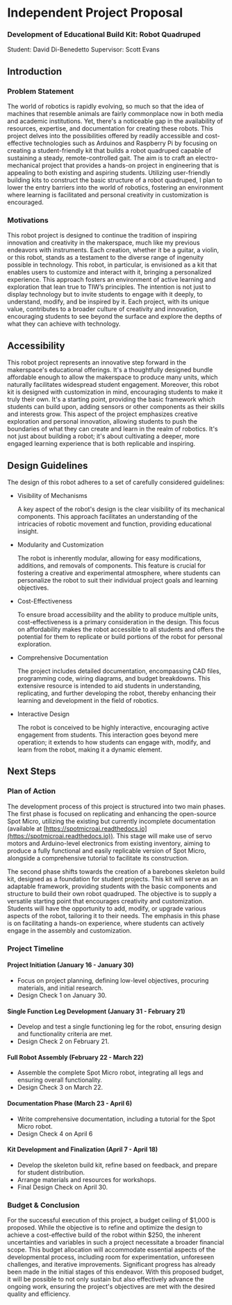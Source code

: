 


# Independent Project Proposal
### Development of Educational Build Kit: Robot Quadruped
 Student: David Di-Benedetto
 Supervisor: Scott Evans

## Introduction

### Problem Statement

The world of robotics is rapidly evolving, so much so that the idea of machines that resemble animals are fairly commonplace now in both media and academic institutions. Yet, there's a noticeable gap in the availability of resources, expertise, and documentation for creating these robots. This project delves into the possibilities offered by readily accessible and cost-effective technologies such as Arduinos and Raspberry Pi by focusing on creating a student-friendly kit that builds a robot quadruped capable of sustaining a steady, remote-controlled gait. The aim is to craft an electro-mechanical project that provides a hands-on project in engineering that is appealing to both existing and aspiring students. Utilizing user-friendly building kits to construct the basic structure of a robot quadruped, I plan to lower the entry barriers into the world of robotics, fostering an environment where learning is facilitated and personal creativity in customization is encouraged.
### Motivations

This robot project is designed to continue the tradition of inspiring innovation and creativity in the makerspace, much like my previous endeavors with instruments. Each creation, whether it be a guitar, a violin, or this robot, stands as a testament to the diverse range of ingenuity possible in technology. This robot, in particular, is envisioned as a kit that enables users to customize and interact with it, bringing a personalized experience. This approach fosters an environment of active learning and exploration that lean true to TIW’s principles. The intention is not just to display technology but to invite students to engage with it deeply, to understand, modify, and be inspired by it. Each project, with its unique value, contributes to a broader culture of creativity and innovation, encouraging students to see beyond the surface and explore the depths of what they can achieve with technology.
## Accessibility

This robot project represents an innovative step forward in the makerspace's educational offerings. It's a thoughtfully designed bundle affordable enough to allow the makerspace to produce many units, which naturally facilitates widespread student engagement. Moreover, this robot kit is designed with customization in mind, encouraging students to make it truly their own. It's a starting point, providing the basic framework which students can build upon, adding sensors or other components as their skills and interests grow. This aspect of the project emphasizes creative exploration and personal innovation, allowing students to push the boundaries of what they can create and learn in the realm of robotics. It's not just about building a robot; it's about cultivating a deeper, more engaged learning experience that is both replicable and inspiring.
## Design Guidelines

The design of this robot adheres to a set of carefully considered guidelines:

* Visibility of Mechanisms

     A key aspect of the robot's design is the clear visibility of its mechanical components. This approach facilitates an understanding of the intricacies of robotic movement and function, providing educational insight.

* Modularity and Customization 

    The robot is inherently modular, allowing for easy modifications, additions, and removals of components. This feature is crucial for fostering a creative and experimental atmosphere, where students can personalize the robot to suit their individual project goals and learning objectives.

* Cost-Effectiveness

    To ensure broad accessibility and the ability to produce multiple units, cost-effectiveness is a primary consideration in the design. This focus on affordability makes the robot accessible to all students and offers the potential for them to replicate or build portions of the robot for personal exploration.

* Comprehensive Documentation

    The project includes detailed documentation, encompassing CAD files, programming code, wiring diagrams, and budget breakdowns. This extensive resource is intended to aid students in understanding, replicating, and further developing the robot, thereby enhancing their learning and development in the field of robotics.

* Interactive Design 

    The robot is conceived to be highly interactive, encouraging active engagement from students. This interaction goes beyond mere operation; it extends to how students can engage with, modify, and learn from the robot, making it a dynamic element.
## Next Steps

### Plan of Action 

The development process of this project is structured into two main phases. The first phase is focused on replicating and enhancing the open-source Spot Micro, utilizing the existing but currently incomplete documentation (available at [https://spotmicroai.readthedocs.io](https://spotmicroai.readthedocs.io)). This stage will make use of servo motors and Arduino-level electronics from existing inventory, aiming to produce a fully functional and easily replicable version of Spot Micro, alongside a comprehensive tutorial to facilitate its construction.

The second phase shifts towards the creation of a barebones skeleton build kit, designed as a foundation for student projects. This kit will serve as an adaptable framework, providing students with the basic components and structure to build their own robot quadruped. The objective is to supply a versatile starting point that encourages creativity and customization. Students will have the opportunity to add, modify, or upgrade various aspects of the robot, tailoring it to their needs. The emphasis in this phase is on facilitating a hands-on experience, where students can actively engage in the assembly and customization.
### Project Timeline
#### Project Initiation (January 16 -  January 30)
* Focus on project planning, defining low-level objectives, procuring materials, and initial research.
* Design Check 1 on January 30.
#### Single Function Leg Development (January 31 - February 21)
* Develop and test a single functioning leg for the robot, ensuring design and functionality criteria are met.
* Design Check 2 on February 21.
#### Full Robot Assembly (February 22 - March 22)
* Assemble the complete Spot Micro robot, integrating all legs and ensuring overall functionality.
* Design Check 3 on March 22.
#### Documentation Phase (March 23 - April 6)
* Write comprehensive documentation, including a tutorial for the Spot Micro robot.
* Design Check 4 on April 6
#### Kit Development and Finalization (April 7 - April 18)
* Develop the skeleton build kit, refine based on feedback, and prepare for student distribution.
* Arrange materials and resources for workshops.
* Final Design Check on April 30.
### Budget & Conclusion

For the successful execution of this project, a budget ceiling of $1,000 is proposed. While the objective is to refine and optimize the design to achieve a cost-effective build of the robot within $250, the inherent uncertainties and variables in such a project necessitate a broader financial scope. This budget allocation will accommodate essential aspects of the developmental process, including room for experimentation, unforeseen challenges, and iterative improvements. Significant progress has already been made in the initial stages of this endeavor. With this proposed budget, it will be possible to not only sustain but also effectively advance the ongoing work, ensuring the project's objectives are met with the desired quality and efficiency.
